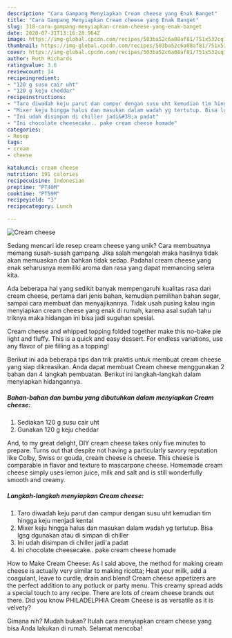 ```yaml
---
description: "Cara Gampang Menyiapkan Cream cheese yang Enak Banget"
title: "Cara Gampang Menyiapkan Cream cheese yang Enak Banget"
slug: 318-cara-gampang-menyiapkan-cream-cheese-yang-enak-banget
date: 2020-07-31T13:16:28.964Z
image: https://img-global.cpcdn.com/recipes/503ba52c6a08af81/751x532cq70/cream-cheese-foto-resep-utama.jpg
thumbnail: https://img-global.cpcdn.com/recipes/503ba52c6a08af81/751x532cq70/cream-cheese-foto-resep-utama.jpg
cover: https://img-global.cpcdn.com/recipes/503ba52c6a08af81/751x532cq70/cream-cheese-foto-resep-utama.jpg
author: Ruth Richards
ratingvalue: 3.6
reviewcount: 14
recipeingredient:
- "120 g susu cair uht"
- "120 g keju cheddar"
recipeinstructions:
- "Taro diwadah keju parut dan campur dengan susu uht kemudian tim hingga keju menjadi kental"
- "Mixer keju hingga halus dan masukan dalam wadah yg tertutup. Bisa lgsg dgunakan atau di simpan di chiller"
- "Ini udah disimpan di chiller jadi&#39;a padat"
- "Ini chocolate cheesecake.. pake cream cheese homade"
categories:
- Resep
tags:
- cream
- cheese

katakunci: cream cheese 
nutrition: 191 calories
recipecuisine: Indonesian
preptime: "PT40M"
cooktime: "PT59M"
recipeyield: "3"
recipecategory: Lunch

---
```



![Cream cheese](https://img-global.cpcdn.com/recipes/503ba52c6a08af81/751x532cq70/cream-cheese-foto-resep-utama.jpg)

Sedang mencari ide resep cream cheese yang unik? Cara membuatnya memang susah-susah gampang. Jika salah mengolah maka hasilnya tidak akan memuaskan dan bahkan tidak sedap. Padahal cream cheese yang enak seharusnya memiliki aroma dan rasa yang dapat memancing selera kita.

Ada beberapa hal yang sedikit banyak mempengaruhi kualitas rasa dari cream cheese, pertama dari jenis bahan, kemudian pemilihan bahan segar, sampai cara membuat dan menyajikannya. Tidak usah pusing kalau ingin menyiapkan cream cheese yang enak di rumah, karena asal sudah tahu triknya maka hidangan ini bisa jadi suguhan spesial.

Cream cheese and whipped topping folded together make this no-bake pie light and fluffy. This is a quick and easy dessert. For endless variations, use any flavor of pie filling as a topping!


Berikut ini ada beberapa tips dan trik praktis untuk membuat cream cheese yang siap dikreasikan. Anda dapat membuat Cream cheese menggunakan 2 bahan dan 4 langkah pembuatan. Berikut ini langkah-langkah dalam menyiapkan hidangannya.

<!--inarticleads1-->

##### Bahan-bahan dan bumbu yang dibutuhkan dalam menyiapkan Cream cheese:

1. Sediakan 120 g susu cair uht
1. Gunakan 120 g keju cheddar


And, to my great delight, DIY cream cheese takes only five minutes to prepare. Turns out that despite not having a particularly savory reputation like Colby, Swiss or gouda, cream cheese is cheese. This cheese is comparable in flavor and texture to mascarpone cheese. Homemade cream cheese simply uses lemon juice, milk and salt and is still wonderfully smooth and creamy. 

<!--inarticleads2-->

##### Langkah-langkah menyiapkan Cream cheese:

1. Taro diwadah keju parut dan campur dengan susu uht kemudian tim hingga keju menjadi kental
1. Mixer keju hingga halus dan masukan dalam wadah yg tertutup. Bisa lgsg dgunakan atau di simpan di chiller
1. Ini udah disimpan di chiller jadi&#39;a padat
1. Ini chocolate cheesecake.. pake cream cheese homade


How to Make Cream Cheese: As I said above, the method for making cream cheese is actually very similar to making ricotta; Heat your milk, add a coagulant, leave to curdle, drain and blend! Cream cheese appetizers are the perfect addition to any potluck or party menu. This creamy spread adds a special touch to any recipe. There are lots of cream cheese brands out there. Did you know PHILADELPHIA Cream Cheese is as versatile as it is velvety? 

Gimana nih? Mudah bukan? Itulah cara menyiapkan cream cheese yang bisa Anda lakukan di rumah. Selamat mencoba!
